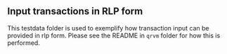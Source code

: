 ## Input transactions in RLP form

This testdata folder is used to exemplify how transaction input can be provided in rlp form. 
Please see the README in `qrvm` folder for how this is performed. 